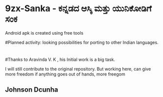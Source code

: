 # 9zx-Sanka - ಕನ್ನಡದ ಆಸ್ಕಿ ಮತ್ತು ಯುನಿಕೋಡಿಗೆ ಸಂಕ

Android apk is created using free tools

#Planned activity: looking possibilities for porting to other Indian languages.
#
#Thanks to Aravinda V. K , his Initial work is a big task. 

I will still contribute to the original repository. 
But working here, can give more freedom if anything goes out of hands, more freegom

## Johnson Dcunha
